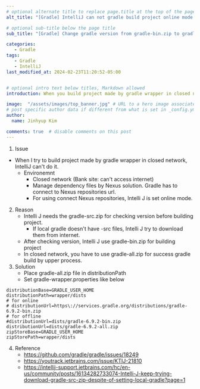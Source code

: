 ```yaml
---
# optional alternate title to replace page.title at the top of the page
alt_title: "[Gradle] IntelliJ can not gradle build project online mode in closed network"

# optional sub-title below the page title
sub_title: "[Gradle] Change gradle version from gradle-bin.zip to gradle-all.zip"

categories:
   - Gradle
tags:
   - Gradle
   - IntelliJ
last_modified_at: 2024-02-23T11:20:52-05:00


# optional intro text below titles, Markdown allowed
introduction: When you build project made by gradle wrapper in closed network, you need to change gradle version from gradle-bin to gradle-all in gradle-wrapper.properties.

image:  "/assets/images/top_banner.jpg" # URL to a hero image associated with the post (e.g., /assets/page-pic.jpg)
# post specific author data if different from what is set in _config.yml 
author:
  name: Jinhyup Kim 

comments: true  # disable comments on this post
---
```




1. Issue
- When I try to build project made by gradle wrapper in closed network, IntelliJ can't do it. 
   - Environemnt
     - Closed network (Bank site: can't access internet)
     - Manage dependency files by Nexus solution. Gradle has to connect to Nexus repositories url. 
     - For using connect Nexus repositories, Intelli J is set online mode.
2. Reason
   - Intelli J needs the gradle-src.zip for checking version before building project. 
     - If local gradle doesn't have -src files, Intelli J try to download them from internet. 
   - After checking version, Intelli J use gradle-bin.zip for building project 
   - In closed network, you have to use gradle-all.zip for success gradle build by upper process. 
3. Solution
   - Place gradle-all.zip file in distributionPath
   - Set gradle-wrapper.properties like below
 

```
distributionBase=GRADLE_USER_HOME
distributionPath=wrapper/dists
# for online
# distributionUrl=https\://services.gradle.org/distributions/gradle-6.9.2-bin.zip
# for offline
#distributionUrl=dists/gradle-6.9.2-bin.zip
distributionUrl=dists/gradle-6.9.2-all.zip
zipStoreBase=GRADLE_USER_HOME
zipStorePath=wrapper/dists

```

4. Reference
   - https://github.com/gradle/gradle/issues/18249
   - https://youtrack.jetbrains.com/issue/KTIJ-21810
   - https://intellij-support.jetbrains.com/hc/en-us/community/posts/16134282733074-Intelli-J-keep-trying-download-gradle-src-zip-despite-of-setting-local-gradle?page=1

